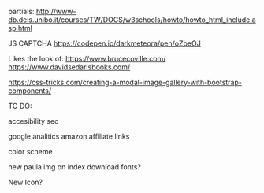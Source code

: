 

partials:
http://www-db.deis.unibo.it/courses/TW/DOCS/w3schools/howto/howto_html_include.asp.html

JS CAPTCHA
https://codepen.io/darkmeteora/pen/oZbeOJ

Likes the look of:
https://www.brucecoville.com/
https://www.davidsedarisbooks.com/

<!-- bootstrap modal carouse -->
https://css-tricks.com/creating-a-modal-image-gallery-with-bootstrap-components/

TO DO:
<!-- Lower img file size -->
accesibility
seo
<!-- cross browser consistency -->
google analitics
amazon affiliate links
<!-- pages for series -->
<!-- lightbox -->
<!-- apple tv on amber brown page -->
<!-- icons on every page -->
<!-- meta data on every page -->
<!-- scrollbar always visible on mobile -->
<!-- book mobile dropdown centered -->
color scheme
<!-- Captcha for contact page? -->
<!-- progressive image loading -->
<!-- typos -->
<!-- each page has a 'top' anchor tag -->
new paula img on index
download fonts?
<!-- Better Readme file -->
New Icon?
<!-- most popular books in allbooks carousel -->
<!-- CSS validation -->
<!-- HTML or XHTML validation -->
<!-- test all links -->







